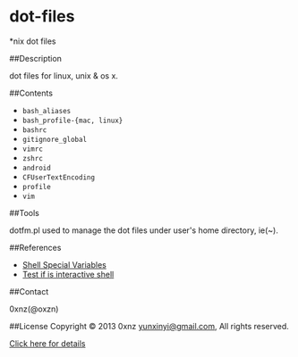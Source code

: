 dot-files
=========

\*nix dot files

##Description

dot files for linux, unix & os x.

##Contents
* `bash_aliases`
* `bash_profile-{mac, linux}`
* `bashrc`
* `gitignore_global`
* `vimrc`
* `zshrc`
* `android`
* `CFUserTextEncoding`
* `profile`
* `vim`


##Tools

dotfm.pl used to manage the dot files under user's home directory, ie(~).

##References

* [Shell Special Variables](./sh-spec-var.md)
* [Test if is interactive shell](./test-sh-interact.md)

##Contact

0xnz(@oxzn) <yunxinyi AT gmail DOT com>

##License
Copyright &copy; 2013 0xnz <yunxinyi@gmail.com>, All rights reserved.

[Click here for details](./LICENSE)

